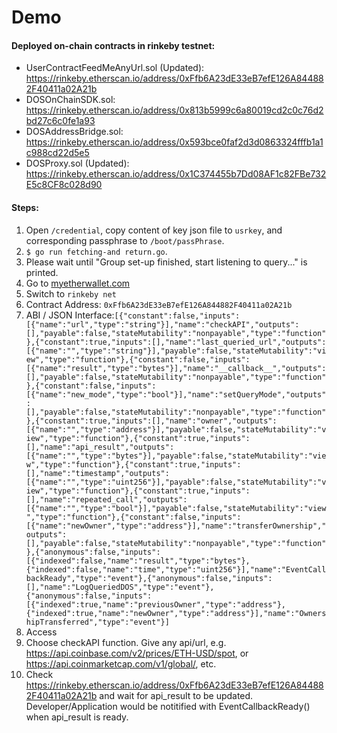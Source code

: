 # Demo

#### Deployed on-chain contracts in rinkeby testnet:
* UserContractFeedMeAnyUrl.sol (Updated):
https://rinkeby.etherscan.io/address/0xFfb6A23dE33eB7efE126A844882F40411a02A21b
* DOSOnChainSDK.sol:
https://rinkeby.etherscan.io/address/0x813b5999c6a80019cd2c0c76d2bd27c6c0fe1a93
* DOSAddressBridge.sol:
https://rinkeby.etherscan.io/address/0x593bce0faf2d3d0863324fffb1a1c988cd22d5e5
* DOSProxy.sol (Updated):  
https://rinkeby.etherscan.io/address/0x1C374455b7Dd08AF1c82FBe732E5c8CF8c028d90


#### Steps:
1. Open `/credential`, copy content of key json file to `usrkey`, and corresponding passphrase to `/boot/passPhrase`.
2. `$ go run fetching-and return.go`.
3. Please wait until "Group set-up finished, start listening to query..." is printed.
4. Go to [myetherwallet.com](https://www.myetherwallet.com/#contracts)
5. Switch to `rinkeby net`
6. Contract Address: `0xFfb6A23dE33eB7efE126A844882F40411a02A21b`
7. ABI / JSON Interface:`[{"constant":false,"inputs":[{"name":"url","type":"string"}],"name":"checkAPI","outputs":[],"payable":false,"stateMutability":"nonpayable","type":"function"},{"constant":true,"inputs":[],"name":"last_queried_url","outputs":[{"name":"","type":"string"}],"payable":false,"stateMutability":"view","type":"function"},{"constant":false,"inputs":[{"name":"result","type":"bytes"}],"name":"__callback__","outputs":[],"payable":false,"stateMutability":"nonpayable","type":"function"},{"constant":false,"inputs":[{"name":"new_mode","type":"bool"}],"name":"setQueryMode","outputs":[],"payable":false,"stateMutability":"nonpayable","type":"function"},{"constant":true,"inputs":[],"name":"owner","outputs":[{"name":"","type":"address"}],"payable":false,"stateMutability":"view","type":"function"},{"constant":true,"inputs":[],"name":"api_result","outputs":[{"name":"","type":"bytes"}],"payable":false,"stateMutability":"view","type":"function"},{"constant":true,"inputs":[],"name":"timestamp","outputs":[{"name":"","type":"uint256"}],"payable":false,"stateMutability":"view","type":"function"},{"constant":true,"inputs":[],"name":"repeated_call","outputs":[{"name":"","type":"bool"}],"payable":false,"stateMutability":"view","type":"function"},{"constant":false,"inputs":[{"name":"newOwner","type":"address"}],"name":"transferOwnership","outputs":[],"payable":false,"stateMutability":"nonpayable","type":"function"},{"anonymous":false,"inputs":[{"indexed":false,"name":"result","type":"bytes"},{"indexed":false,"name":"time","type":"uint256"}],"name":"EventCallbackReady","type":"event"},{"anonymous":false,"inputs":[],"name":"LogQueriedDOS","type":"event"},{"anonymous":false,"inputs":[{"indexed":true,"name":"previousOwner","type":"address"},{"indexed":true,"name":"newOwner","type":"address"}],"name":"OwnershipTransferred","type":"event"}]`
8. Access
9. Choose checkAPI function. Give any api/url, e.g. https://api.coinbase.com/v2/prices/ETH-USD/spot, or https://api.coinmarketcap.com/v1/global/, etc.
10. Check https://rinkeby.etherscan.io/address/0xFfb6A23dE33eB7efE126A844882F40411a02A21b and wait for api_result to be updated. Developer/Application would be notitified with EventCallbackReady() when api_result is ready.